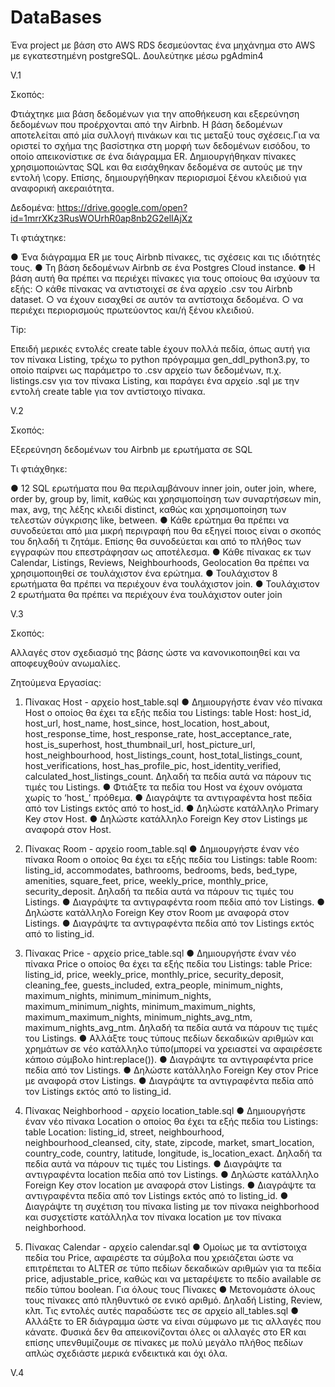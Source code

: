 # DataBases
Ένα project με βάση στο AWS RDS δεσμεύοντας ένα μηχάνημα στο AWS με εγκατεστημένη postgreSQL. Δουλεύτηκε μέσω pgAdmin4

V.1

Σκοπός:

Φτιάχτηκε μια βάση δεδομένων για την αποθήκευση και εξερεύνηση δεδομένων που προέρχονται από την Airbnb. Η βάση δεδομένων αποτελείται από μία συλλογή πινάκων και τις μεταξύ τους
σχέσεις.Για να οριστεί το σχήμα της βασίστηκα στη μορφή των δεδομένων εισόδου, το οποίο απεικονίστικε σε ένα διάγραμμα ER.
Δημιουργήθηκαν πίνακες χρησιμοποιώντας SQL και θα εισάχθηκαν δεδομένα σε αυτούς με την εντολή \copy. Επίσης, δημιουργήθηκαν περιορισμοί ξένου κλειδιού για αναφορική ακεραιότητα.

Δεδομένα:
https://drive.google.com/open?id=1mrrXKz3RusWOUrhR0ap8nb2G2elIAjXz

Τι φτιάχτηκε:

● Ένα διάγραμμα ER με τους Airbnb πίνακες, τις σχέσεις και τις ιδιότητές τους.
● Τη βάση δεδομένων Airbnb σε ένα Postgres Cloud instance.
● Η βάση αυτή θα πρέπει να περιέχει πίνακες για τους οποίους θα ισχύουν τα εξής:
○ κάθε πίνακας να αντιστοιχεί σε ένα αρχείο .csv του Airbnb dataset.
○ να έχουν εισαχθεί σε αυτόν τα αντίστοιχα δεδομένα.
○ να περιέχει περιορισμούς πρωτεύοντος και/ή ξένου κλειδιού.

Tip:

Επειδή μερικές εντολές create table έχουν πολλά πεδία, όπως αυτή για τον πίνακα Listing, τρέχω το python πρόγραμμα gen_ddl_python3.py, το οποίο παίρνει ως παράμετρο το .csv αρχείο
των δεδομένων, π.χ. listings.csv για τον πίνακα Listing, και παράγει ένα αρχείο .sql με την εντολή create table για τον αντίστοιχο πίνακα. 


V.2

Σκοπός:

Εξερεύνηση δεδομένων του Airbnb με ερωτήματα σε SQL

Τι φτιάχθηκε:

● 12 SQL ερωτήματα που θα περιλαμβάνουν inner join, outer join, where,
order by, group by, limit, καθώς και χρησιμοποίηση των συναρτήσεων min,
max, avg, της λέξης κλειδί distinct, καθώς και χρησιμοποίηση των τελεστών
σύγκρισης like, between.
● Κάθε ερώτημα θα πρέπει να συνοδεύεται από μια μικρή περιγραφή που θα εξηγεί ποιος
είναι ο σκοπός του δηλαδή τι ζητάμε. Επίσης θα συνοδεύεται και από το πλήθος των
εγγραφών που επεστράφησαν ως αποτέλεσμα.
● Κάθε πίνακας εκ των Calendar, Listings, Reviews, Neighbourhoods, Geolocation θα
πρέπει να χρησιμοποιηθεί σε τουλάχιστον ένα ερώτημα.
● Τουλάχιστον 8 ερωτήματα θα πρέπει να περιέχουν ένα τουλάχιστον join.
● Τουλάχιστον 2 ερωτήματα θα πρέπει να περιέχουν ένα τουλάχιστον outer join


V.3

Σκοπός:

Αλλαγές στον σχεδιασμό της βάσης ώστε να κανονικοποιηθεί και να αποφευχθούν ανωμαλίες.

Ζητούμενα Εργασίας:

1. Πίνακας Host - αρχείο host_table.sql
● Δημιουργήστε έναν νέο πίνακα Host ο οποίος θα έχει τα εξής πεδία του Listings:
table Host: host_id, host_url, host_name, host_since, host_location, host_about,
host_response_time, host_response_rate, host_acceptance_rate, host_is_superhost,
host_thumbnail_url, host_picture_url, host_neighbourhood, host_listings_count,
host_total_listings_count, host_verifications, host_has_profile_pic, host_identity_verified,
calculated_host_listings_count. Δηλαδή τα πεδία αυτά να πάρουν τις τιμές του Listings.
● Φτιάξτε τα πεδία του Host να έχουν ονόματα χωρίς το ‘host_’ πρόθεμα.
● Διαγράψτε τα αντιγραφέντα host πεδία από τον Listings εκτός από το host_id.
● Δηλώστε κατάλληλο Primary Key στον Host.
● Δηλώστε κατάλληλο Foreign Key στον Listings με αναφορά στον Host.

2. Πίνακας Room - αρχείο room_table.sql
● Δημιουργήστε έναν νέο πίνακα Room ο οποίος θα έχει τα εξής πεδία του Listings:
table Room: listing_id, accommodates, bathrooms, bedrooms, beds, bed_type,
amenities, square_feet, price, weekly_price, monthly_price, security_deposit. Δηλαδή τα
πεδία αυτά να πάρουν τις τιμές του Listings.
● Διαγράψτε τα αντιγραφέντα room πεδία από τον Listings.
● Δηλώστε κατάλληλο Foreign Key στον Room με αναφορά στον Listings.
● Διαγράψτε τα αντιγραφέντα πεδία από τον Listings εκτός από το listing_id.

3. Πίνακας Price - αρχείο price_table.sql
● Δημιουργήστε έναν νέο πίνακα Price ο οποίος θα έχει τα εξής πεδία του Listings:
table Price: listing_id, price, weekly_price, monthly_price, security_deposit, cleaning_fee,
guests_included, extra_people, minimum_nights, maximum_nights,
minimum_minimum_nights, maximum_minimum_nights, minimum_maximum_nights,
maximum_maximum_nights, minimum_nights_avg_ntm, maximum_nights_avg_ntm.
Δηλαδή τα πεδία αυτά να πάρουν τις τιμές του Listings.
● Αλλάξτε τους τύπους πεδίων δεκαδικών αριθμών και χρημάτων σε νέο κατάλληλο
τύπο(μπορεί να χρειαστεί να αφαιρέσετε κάποιο σύμβολο hint:replace()).
● Διαγράψτε τα αντιγραφέντα price πεδία από τον Listings.
● Δηλώστε κατάλληλο Foreign Key στον Price με αναφορά στον Listings.
● Διαγράψτε τα αντιγραφέντα πεδία από τον Listings εκτός από το listing_id.

4. Πίνακας Neighborhood - αρχείο location_table.sql
● Δημιουργήστε έναν νέο πίνακα Location ο οποίος θα έχει τα εξής πεδία του Listings:
table Location: listing_id, street, neighbourhood, neighbourhood_cleansed, city, state,
zipcode, market, smart_location, country_code, country, latitude, longitude,
is_location_exact. Δηλαδή τα πεδία αυτά να πάρουν τις τιμές του Listings.
● Διαγράψτε τα αντιγραφέντα location πεδία από τον Listings.
● Δηλώστε κατάλληλο Foreign Key στον location με αναφορά στον Listings.
● Διαγράψτε τα αντιγραφέντα πεδία από τον Listings εκτός από το listing_id.
● Διαγράψτε τη συχέτιση του πίνακα listing με τον πίνακα neighborhood και συσχετίστε
κατάλληλα τον πίνακα location με τον πίνακα neighborhood.

5. Πίνακας Calendar - αρχείο calendar.sql
● Ομοίως με τα αντίστοιχα πεδία του Price, αφαιρέστε τα σύμβολα που χρειάζεται ώστε να
επιτρέπεται το ALTER σε τύπο πεδίων δεκαδικών αριθμών για τα πεδία price,
adjustable_price, καθώς και να μεταρέψετε το πεδίο available σε πεδίο τύπου boolean.
Για όλους τους Πίνακες
● Μετονομάστε όλους τους πίνακες από πληθυντικό σε ενικό αριθμό. Δηλαδή Listing,
Review, κλπ. Τις εντολές αυτές παραδώστε τες σε αρχείο all_tables.sql
● Αλλάξτε το ER διάγραμμα ώστε να είναι σύμφωνο με τις αλλαγές που κάνατε. Φυσικά
δεν θα απεικονίζονται όλες οι αλλαγές στο ER και επίσης υπενθυμίζουμε σε πίνακες με
πολύ μεγάλο πλήθος πεδίων απλώς σχεδιάστε μερικά ενδεικτικά και όχι όλα.


V.4
